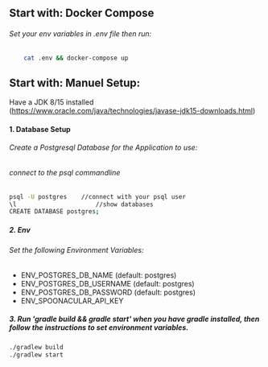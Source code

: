 ## Start with: Docker Compose
###### Set your env variables in .env file then run:
```bash
    cat .env && docker-compose up
```

## Start with: Manuel Setup:
Have a JDK 8/15 installed (https://www.oracle.com/java/technologies/javase-jdk15-downloads.html)

#### 1. Database Setup
###### Create a Postgresql Database for the Application to use:
###### connect to the psql commandline
```bash
psql -U postgres    //connect with your psql user
\l                      //show databases
CREATE DATABASE postgres;
```

##### 2. Env
###### Set the following Environment Variables:
- ENV_POSTGRES_DB_NAME (default: postgres)
- ENV_POSTGRES_DB_USERNAME (default: postgres)
- ENV_POSTGRES_DB_PASSWORD (default: postgres)
- ENV_SPOONACULAR_API_KEY

##### 3. Run 'gradle build && gradle start' when you have gradle installed, then follow the instructions to set environment variables.
```bash
./gradlew build
./gradlew start
```